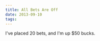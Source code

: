 ```yaml
---
title: All Bets Are Off
date: 2013-09-10 
tags:
---
```


I've placed 20 bets, and I'm up $50 bucks.
